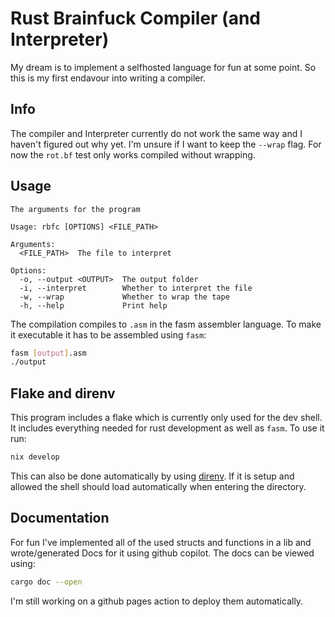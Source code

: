 # Rust Brainfuck Compiler (and Interpreter)

My dream is to implement a selfhosted language for fun at some point. So this is my first endavour into writing a compiler.

## Info

The compiler and Interpreter currently do not work the same way and I haven't figured out why yet. I'm unsure if I want to keep the `--wrap` flag. For now the `rot.bf` test only works compiled without wrapping.

## Usage

```
The arguments for the program

Usage: rbfc [OPTIONS] <FILE_PATH>

Arguments:
  <FILE_PATH>  The file to interpret

Options:
  -o, --output <OUTPUT>  The output folder
  -i, --interpret        Whether to interpret the file
  -w, --wrap             Whether to wrap the tape
  -h, --help             Print help
```

The compilation compiles to `.asm` in the fasm assembler language. To make it executable it has to be assembled using `fasm`:

```bash
fasm [output].asm
./output
```

## Flake and direnv

This program includes a flake which is currently only used for the dev shell. It includes everything needed for rust development as well as `fasm`. To use it run:

```bash
nix develop
```

This can also be done automatically by using [direnv](https://direnv.net/). If it is setup and allowed the shell should load automatically when entering the directory.

## Documentation

For fun I've implemented all of the used structs and functions in a lib and wrote/generated Docs for it using github copilot. The docs can be viewed using:

```bash
cargo doc --open
```

I'm still working on a github pages action to deploy them automatically.

